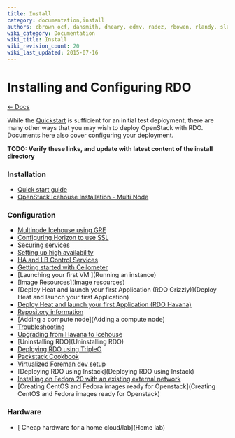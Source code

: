 ```yaml
---
title: Install
category: documentation,install
authors: cbrown ocf, dansmith, dneary, edmv, radez, rbowen, rlandy, slagle
wiki_category: Documentation
wiki_title: Install
wiki_revision_count: 20
wiki_last_updated: 2015-07-16
---
```


# Installing and Configuring RDO

[ ← Docs](Docs)

While the [Quickstart](Quickstart) is sufficient for an initial test deployment, there are many other ways that you may wish to deploy OpenStack with RDO. Documents here also cover configuring your deployment.

**TODO: Verify these links, and update with latest content of the
install directory**

### Installation

*   [Quick start guide](Quickstart)
*   [OpenStack Icehouse Installation - Multi Node](https://github.com/emagana/OpenStack-Icehouse-Install-Guide/blob/master/OpenStack-Icehouse-Installation.rst)

### Configuration

*   [Multinode Icehouse using GRE](GettingStartedIcehouse_w_GRE)
*   [Configuring Horizon to use SSL](HorizonSSL)
*   [Securing services](Securing_services)
*   [Setting up high availability](Setting-up-High-Availability)
*   [HA and LB Control Services ](RDO_HighlyAvailable_and_LoadBalanced_Control_Services)
*   [Getting started with Ceilometer](CeilometerQuickStart)
*   [Launching your first VM ](Running an instance)
*   [Image Resources](Image resources)
*   [Deploy Heat and launch your first Application (RDO Grizzly)](Deploy Heat and launch your first Application) 
*   [Deploy Heat and launch your first Application (RDO Havana)](DeployHeatOnHavana)
*   [Repository information ](Repositories)
*   [Adding a compute node](Adding a compute node)
*   [Troubleshooting](Troubleshooting)
*   [Upgrading from Havana to Icehouse](Upgrading_RDO_To_Icehouse)
*   [Uninstalling RDO](Uninstalling RDO)
*   [Deploying RDO using TripleO](TripleO_VM_Setup)
*   [Packstack Cookbook](Packstack_cookbook)
*   [Virtualized Foreman dev setup](Virtualized_Foreman_dev_setup)
*   [Deploying RDO using Instack](Deploying RDO using Instack)
*   [Installing on Fedora 20 with an existing external network](Fedora_20_with_existing_network)
*   [Creating CentOS and Fedora images ready for Openstack](Creating CentOS and Fedora images ready for Openstack)

### Hardware

*   [ Cheap hardware for a home cloud/lab](Home lab)

